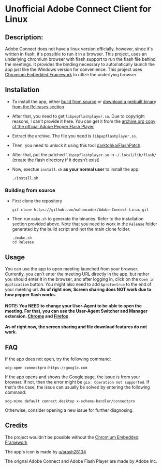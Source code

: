 # Unofficial Adobe Connect Client for Linux
## Description:
Adobe Connect does not have a linux version officially, however, since it's written in flash, it's possible to run it in a browser. This project, uses an underlying chromium browser with flash support to run the flash file behind the meetings. It provides the binding necessary to automatically launch the app just like the Windows version for convenience.
This project uses [Chromium Embedded Framework](https://github.com/chromiumembedded) to utlize the underlying browser
## Installation
- To install the app, either [build from source](#building-from-source) or [download a prebuilt binary from the Releases section](https://github.com/mahancoder/Adobe-Connect-Linux/releases)

- After that, you need to get `libpepflashplayer.so`. Due to copyright reasons, I can't provide it here.
You can get it from the [archive.org copy of the official Adobe Pepper Flash Player](https://web.archive.org/web/20210101005931/https://fpdownload.adobe.com/pub/flashplayer/pdc/32.0.0.465/flash_player_ppapi_linux.x86_64.tar.gz)

- Extract the archive. The file you need is `libpepflashplayer.so`.

- Then, you need to unlock it using this tool [darktohka/FlashPatch](https://github.com/darktohka/FlashPatch).

- After that, put the patched `libpepflashplayer.so` in `~/.local/lib/flash/` (create the flash directory if it doesn't exist)

- Now, exectue `install.sh` **as your normal user** to install the app:
    ```
    ./install.sh
    ```

### Building from source
- First clone the repository
    ```
    git clone https://github.com/mahancoder/Adobe-Connect-Linux.git
    ```
- Then run `make.sh` to generate the binaries. Refer to the installation section provided above. Note that you need to work in the `Release` folder generated by the build script and not the main clone folder.
    ```
    ./make.sh
    cd Release
    ```
## Usage
You can use the app to open meeting launched from your browser. Currently, you can't enter the meeting URL directly in the app, but rather you should enter it in the browser, and after logging in, click on the `Open in Application` button. You might also need to add `&proto=true` to the end of your meeting url. **As of right now, Screen sharing does NOT work due to how pepper flash works.**
#### **NOTE:** You NEED to change your User-Agent to be able to open the meeting. For that, you can use the User-Agent Switcher and Manager extension. [Chrome](https://chrome.google.com/webstore/detail/user-agent-switcher-and-m/bhchdcejhohfmigjafbampogmaanbfkg) and [Firefox](https://addons.mozilla.org/en-US/firefox/addon/user-agent-string-switcher/)

**As of right now, the screen sharing and file download features do not work.**
## FAQ
If the app does not open, try the following command:
```
xdg-open connectpro:https://google.com
```
If the app opens and shows the Google page, the issue is from your browser.
If not, then the error might be `gio: Operation not supported`. If that's the case, the issue can usually be solved by entering the following command:
```
xdg-mime default connect.desktop x-scheme-handler/connectpro
```
Otherwise, consider opening a new issue for further diagnosing.
## Credits
The project wouldn't be possible without the [Chromium Embedded Framework](https://github.com/chromiumembedded)

The app's icon is made by [u/arash28134](https://www.reddit.com/user/arash28134)

The orignal Adobe Connect and Adobe Flash Player are made by Adobe Inc.
